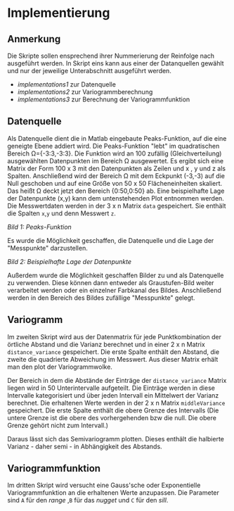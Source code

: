 # Implementierung

## Anmerkung
Die Skripte sollen ensprechend ihrer Nummerierung der Reinfolge nach ausgeführt werden. In Skript eins kann aus einer der Datanquellen gewählt und nur der jeweilige Unterabschnitt ausgeführt werden.
* *implementations1* zur Datenquelle
* *implementations2* zur Variogrammberechnung
* *implementations3* zur Berechnung der Variogrammfunktion

## Datenquelle
Als Datenquelle dient die in Matlab eingebaute Peaks-Funktion, auf die eine geneigte Ebene addiert wird. Die Peaks-Funktion "lebt" im quadratischen Bereich Ω={-3:3,-3:3}. Die Funktion wird an 100 zufällig (Gleichverteilung) ausgewählten Datenpunkten im Bereich Ω ausgewertet. Es ergibt sich eine Matrix der Form 100 x 3 mit den Datenpunkten als Zeilen und x , y und z als Spalten. Anschließend wird der Bereich Ω mit dem Eckpunkt (-3,-3) auf die Null geschoben und auf eine Größe von 50 x 50 Flächeneinheiten skaliert. Das heißt Ω deckt jetzt den Bereich {0:50,0:50} ab. Eine beispielhafte Lage der Datenpunkte (x,y) kann dem untenstehenden Plot entnommen werden. Die Messwertdaten werden in der 3 x n Matrix `data` gespeichert. Sie enthält die Spalten `x`,`y` und denn Messwert `z`.

*Bild 1: Peaks-Funktion*  

Es wurde die Möglichkeit geschaffen, die Datenquelle und die Lage der "Messpunkte" darzustellen.

*Bild 2: Beispielhafte Lage der Datenpunkte*

Außerdem wurde die Möglichkeit geschaffen Bilder zu  und als Datenquelle zu verwenden. Diese können dann entweder als Graustufen-Bild weiter verarbeitet werden oder ein einzelner Farbkanal des Bildes. Anschließend werden in den Bereich des Bildes zufällige "Messpunkte" gelegt.

## Variogramm
Im zweiten Skript wird aus der Datenmatrix für jede Punktkombination der örtliche Abstand und die Varianz berechnet und in einer 2 x n Matrix `distance_variance` gespeichert. Die erste Spalte enthält den Abstand, die zweite die quadrierte Abweichung im Messwert. Aus dieser Matrix erhält man den plot der Variogrammwolke.

Der Bereich in dem die Abstände der Einträge der `distance_variance` Matrix liegen wird in 50 Unterintervalle aufgeteilt. Die Einträge werden in diese Intervalle kategorisiert und über jeden Intervall ein Mittelwert der Varianz berechnet. Die erhaltenen Werte werden in der 2 x n Matrix `middleVariance` gespeichert. Die erste Spalte enthält die obere Grenze des Intervalls (Die untere Grenze ist die obere des vorhergehenden bzw die null. Die obere Grenze gehört nicht zum Intervall.)

Daraus lässt sich das Semivariogramm plotten. Dieses enthält die halbierte Varianz - daher semi - in Abhängigkeit des Abstands.

## Variogrammfunktion
Im dritten Skript wird versucht eine Gauss'sche oder Exponentielle Variogrammfunktion an die erhaltenen Werte anzupassen. Die Parameter sind `A` für den *range* ,`B` für das *nugget* und `C` für den *sill*.

